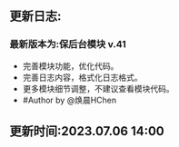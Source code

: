 ## 更新日志:

### 最新版本为:保后台模块 v.41

- 完善模块功能，优化代码。
- 完善日志内容，格式化日志格式。
- 更多模块细节调整，不建议查看模块代码。
- #Author by @焕晨HChen

## 更新时间:2023.07.06 14:00